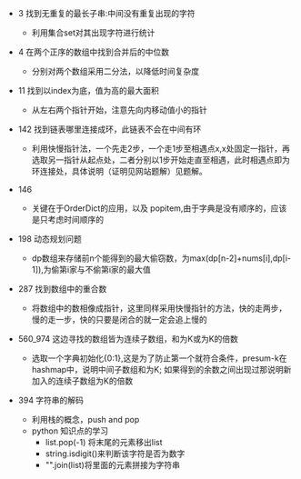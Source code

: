 - 3 找到无重复的最长子串:中间没有重复出现的字符
  - 利用集合set对其出现字符进行统计

- 4 在两个正序的数组中找到合并后的中位数
  - 分别对两个数组采用二分法，以降低时间复杂度

- 11 找到以index为底，值为高的最大面积
  - 从左右两个指针开始，注意先向内移动值小的指针

- 142 找到链表哪里连接成环，此链表不会在中间有环
  - 利用快慢指针法，一个先走2步，一个走1步至相遇点x,x处固定一指针，再选取另一指针从起点处，二者分别以1步开始走直至相遇，此时相遇点即为环连接处，具体说明（证明见网站题解）见题解。

- 146 
  - 关键在于OrderDict的应用，以及 popitem,由于字典是没有顺序的，应该是只考虑时间顺序的

- 198 动态规划问题
  - dp数组来存储前n个能得到的最大偷窃数，为max(dp[n-2]+nums[i],dp[i-1]),为偷第i家与不偷第i家的最大值

- 287 找到数组中的重合数
  - 将数组中的数相像成指针，这里同样采用快慢指针的方法，快的走两步，慢的走一步，快的只要是闭合的就一定会追上慢的

- 560_974 这边寻找的数组皆为连续子数组，和为K或为K的倍数
  - 选取一个字典初始化{0:1},这是为了防止第一个就符合条件，presum-k在hashmap中，说明中间子数组和为K; 如果得到的余数之间出现过那说明新加入的连续子数组为K的倍数

- 394 字符串的解码
  - 利用栈的概念，push and pop 
  - python 知识点的学习
    - list.pop(-1) 将末尾的元素移出list
    - string.isdigit()来判断该字符是否为数字
    - "".join(list)将里面的元素拼接为字符串